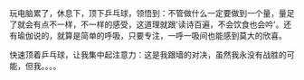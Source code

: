 玩电脑累了，休息下，顶下乒乓球，领悟到：不管做什么一定要做到一个量，量足了就会有点不一样，不一样的感受，这道理就跟'读诗百遍，不会饮食也会吟'。还有瑜伽说的，就算是简单的呼吸，只要专注，一呼一吸间也能感到莫大的欣喜。

快速顶着乒乓球，让我集中起注意力：这是我跟墙的对决，虽然我永没有战胜的可能，但我。。。。
